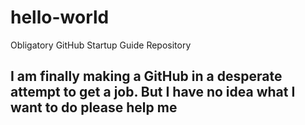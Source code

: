 # hello-world
Obligatory GitHub Startup Guide Repository
## I am finally making a GitHub in a desperate attempt to get a job. But I have no idea what I want to do please help me 
